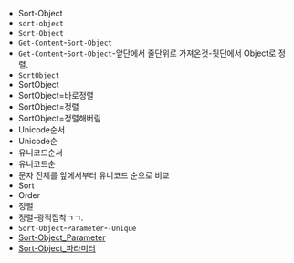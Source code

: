 - Sort-Object
- `sort-object`
- `Sort-Object`
- `Get-Content`-`Sort-Object`
- `Get-Content`-`Sort-Object`-앞단에서 줄단위로 가져온것-뒷단에서 Object로 정렬.
- `SortObject`
- SortObject
- SortObject=바로정렬
- SortObject=정렬
- SortObject=정렬해버림
- Unicode순서
- Unicode순
- 유니코드순서
- 유니코드순
- 문자 전체를 앞에서부터 유니코드 순으로 비교
- Sort
- Order
- 정렬
- 정렬-광적집착ㄱㄱ.
- `Sort-Object`-`Parameter`-`-Unique`
- [Sort-Object_Parameter](https://learn.microsoft.com/en-us/powershell/module/microsoft.powershell.utility/sort-object#parameters)
- [Sort-Object_파라미터](https://learn.microsoft.com/ko-kr/powershell/module/microsoft.powershell.utility/sort-object#parameters)